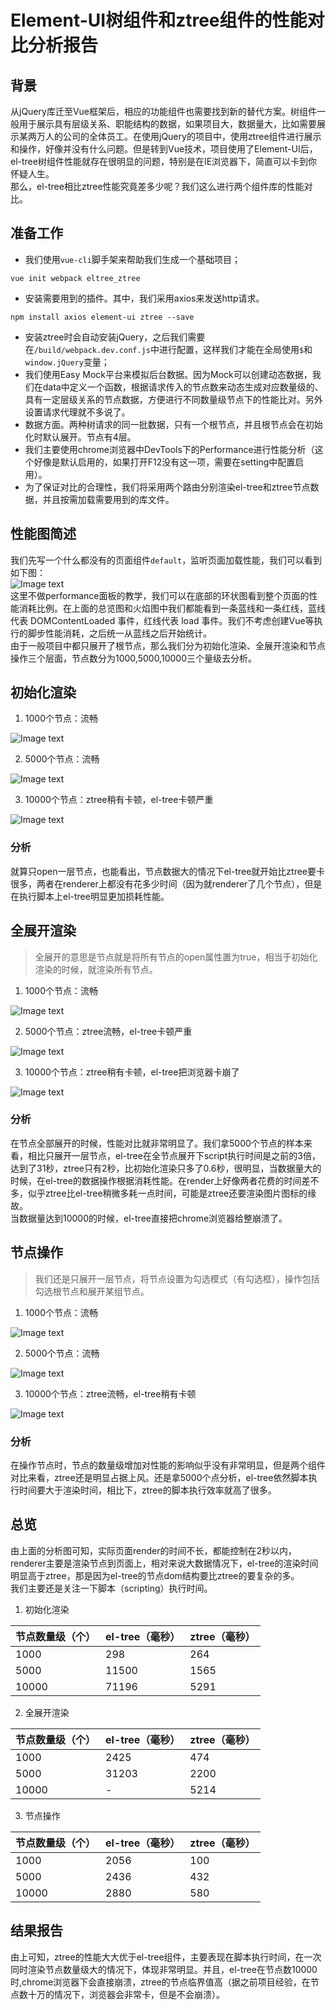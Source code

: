 # Element-UI树组件和ztree组件的性能对比分析报告

## 背景
从jQuery库迁至Vue框架后，相应的功能组件也需要找到新的替代方案。树组件一般用于展示具有层级关系、职能结构的数据，如果项目大，数据量大，比如需要展示某两万人的公司的全体员工。在使用jQuery的项目中，使用ztree组件进行展示和操作，好像并没有什么问题。但是转到Vue技术，项目使用了Element-UI后，el-tree树组件性能就存在很明显的问题，特别是在IE浏览器下，简直可以卡到你怀疑人生。  
那么，el-tree相比ztree性能究竟差多少呢？我们这么进行两个组件库的性能对比。

## 准备工作
* 我们使用`vue-cli`脚手架来帮助我们生成一个基础项目；
```
vue init webpack eltree_ztree
```
* 安装需要用到的插件。其中，我们采用axios来发送http请求。
```
npm install axios element-ui ztree --save
```
* 安装ztree时会自动安装jQuery，之后我们需要在`/build/webpack.dev.conf.js`中进行配置，这样我们才能在全局使用`$`和`window.jQuery`变量；
* 我们使用Easy Mock平台来模拟后台数据。因为Mock可以创建动态数据，我们在data中定义一个函数，根据请求传入的节点数来动态生成对应数量级的、具有一定层级关系的节点数据，方便进行不同数量级节点下的性能比对。另外设置请求代理就不多说了。
* 数据方面。两种树请求的同一批数据，只有一个根节点，并且根节点会在初始化时默认展开。节点有4层。
* 我们主要使用chrome浏览器中DevTools下的Performance进行性能分析（这个好像是默认启用的，如果打开F12没有这一项，需要在setting中配置启用）。
* 为了保证对比的合理性，我们将采用两个路由分别渲染el-tree和ztree节点数据，并且按需加载需要用到的库文件。

## 性能图简述
我们先写一个什么都没有的页面组件`default`，监听页面加载性能，我们可以看到如下图：  
![Image text](../image/ztree1.jpg)   
这里不做performance面板的教学，我们可以在底部的环状图看到整个页面的性能消耗比例。在上面的总览图和火焰图中我们都能看到一条蓝线和一条红线，蓝线代表 DOMContentLoaded 事件，红线代表 load 事件。我们不考虑创建Vue等执行的脚步性能消耗，之后统一从蓝线之后开始统计。  
由于一般项目中都只展开了根节点，那么我们分为初始化渲染、全展开渲染和节点操作三个层面，节点数分为1000,5000,10000三个量级去分析。

## 初始化渲染
1. 1000个节点：流畅  

![Image text](../image/ztree2.jpg)   

2. 5000个节点：流畅 

![Image text](../image/ztree5000init.jpg)   

3. 10000个节点：ztree稍有卡顿，el-tree卡顿严重  

![Image text](../image/ztree10000init.jpg)   

### 分析
就算只open一层节点，也能看出，节点数据大的情况下el-tree就开始比ztree要卡很多，两者在renderer上都没有花多少时间（因为就renderer了几个节点），但是在执行脚本上el-tree明显更加损耗性能。

## 全展开渲染
> 全展开的意思是节点就是将所有节点的open属性置为true，相当于初始化渲染的时候，就渲染所有节点。
1. 1000个节点：流畅  

![Image text](../image/ztree3.jpg)   

2. 5000个节点：ztree流畅，el-tree卡顿严重  

![Image text](../image/ztree5000all.jpg)   

3. 10000个节点：ztree稍有卡顿，el-tree把浏览器卡崩了  

![Image text](../image/ztree10000all.jpg)   

### 分析
在节点全部展开的时候，性能对比就非常明显了。我们拿5000个节点的样本来看，相比只展开一层节点，el-tree在全节点展开下script执行时间是之前的3倍，达到了31秒，ztree只有2秒，比初始化渲染只多了0.6秒，很明显，当数据量大的时候，在el-tree的数据操作根据消耗性能。在render上好像两者花费的时间差不多，似乎ztree比el-tree稍微多耗一点时间，可能是ztree还要渲染图片图标的缘故。  
当数据量达到10000的时候，el-tree直接把chrome浏览器给整崩溃了。

## 节点操作
> 我们还是只展开一层节点，将节点设置为勾选模式（有勾选框），操作包括勾选根节点和展开某组节点。

1. 1000个节点：流畅

![Image text](../image/ztree1000handle.jpg)  

2. 5000个节点：流畅

![Image text](../image/ztree5000handle.jpg) 

3. 10000个节点：ztree流畅，el-tree稍有卡顿

![Image text](../image/ztree10000handle.jpg) 

### 分析
在操作节点时，节点的数量级增加对性能的影响似乎没有非常明显，但是两个组件对比来看，ztree还是明显占据上风。还是拿5000个点分析，el-tree依然脚本执行时间要大于渲染时间，相比下，ztree的脚本执行效率就高了很多。


## 总览
由上面的分析图可知，实际页面render的时间不长，都能控制在2秒以内，renderer主要是渲染节点到页面上，相对来说大数据情况下，el-tree的渲染时间明显高于ztree，那是因为el-tree的节点dom结构要比ztree的要复杂的多。  
我们主要还是关注一下脚本（scripting）执行时间。  
1. 初始化渲染

| 节点数量级（个） | el-tree（毫秒） | ztree（毫秒） |
| -------------- | --------------- | ------------ |
| 1000 | 298 | 264 |
| 5000 | 11500 | 1565 |
| 10000 | 71196 | 5291 |

2. 全展开渲染

| 节点数量级（个） | el-tree（毫秒） | ztree（毫秒） |
| -------------- | --------------- | ------------ |
| 1000 | 2425 | 474 |
| 5000 | 31203 | 2200 |
| 10000 | - | 5214 |

3. 节点操作

| 节点数量级（个） | el-tree（毫秒） | ztree（毫秒） |
| -------------- | --------------- | ------------ |
| 1000 | 2056 | 100 |
| 5000 | 2436 | 432 |
| 10000 | 2880 | 580 |

## 结果报告
由上可知，ztree的性能大大优于el-tree组件，主要表现在脚本执行时间，在一次同时渲染节点数量级大的情况下，体现非常明显。并且，el-tree在节点数10000时,chrome浏览器下会直接崩溃，ztree的节点临界值高（据之前项目经验，在节点数十万的情况下，浏览器会非常卡，但是不会崩溃）。
